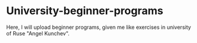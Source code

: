 # University-beginner-programs
Here, I will upload beginner programs, given me like exercises in university of Ruse "Angel Kunchev".
